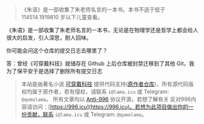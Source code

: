 >《朱语》是一部收集了朱老师名言的一本书。本书不适于低于 114514.1919810 岁以下儿童查看。

《朱语》是一部收集了朱老师名言的一本书，无论是在物理学还是哲学上都会给人很大的启发，引人深思，耐人回味。

你可能会问这个仓库的提交日志去哪里了？

答：曾经《可穿戴科技》就储存在 Github 上后仓库被封禁迁移到了其他 Git，我为了保平安于是选择了删除所有提交日志

> 本站是由著名小说 [可穿戴科技](https://wt.tepis.me/) 提供代码支持([原作者仓库](https://gitgud.io/RinTepis/wearable-technology/-/tree/master/))，所有源代码版权均属于原作者，若有侵权，请联系 `i@lama.icu` 或 Telegram: `@qumolama`。
> 所有文章均以 [Anti-996](https://github.com/996icu/996.ICU/blob/master/LICENSE) 协议开源，若想了解有关 反对996内容请访问：[https://996.icu](https://996.icu)。若想为此项目做出你的一份贡献，联系 `i@lama.icu` 或 Telegram: `@qumolama`。